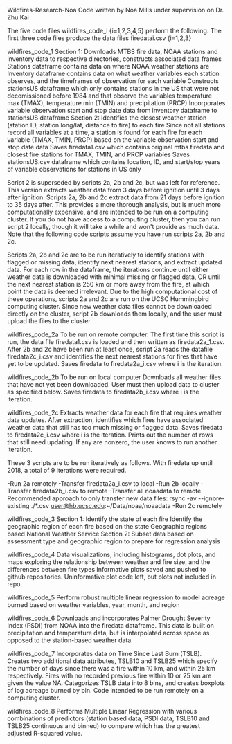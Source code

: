 Wildfires-Research-Noa
Code written by Noa Mills under supervision on Dr. Zhu Kai

The five code files wildfires_code_i {i=1,2,3,4,5} perform the following.
The first three code files produce the data files firedatai.csv {i=1,2,3}

wildfires_code_1
  Section 1:
      Downloads MTBS fire data, NOAA stations and inventory data to respective directories, constructs associated data frames
      Stations dataframe contains data on where NOAA weather stations are
      Inventory dataframe contains data on what weather variables each station observes,
        and the timeframes of observation for each variable
      Constructs stationsUS dataframe which only contains stations in the US that were not decomissioned before 1984
        and that observe the variables temperature max (TMAX), temperature min (TMIN) and precipitation (PRCP)
      Incorporates variable observation start and stop date data from inventory dataframe to stationsUS dataframe
  Section 2:
      Identifies the closest weather station (station ID, station long/lat, distance to fire) to each fire
      Since not all stations record all variables at a time, a station is found for each fire for each variable (TMAX, TMIN, PRCP)
        based on the variable observation start and stop date data
      Saves firedata1.csv which contains original mtbs firedata and closest fire stations for TMAX, TMIN, and PRCP variables
      Saves stationsUS.csv dataframe which contains location, ID, and start/stop years of variable observations for stations in US only

Script 2 is superseded by scripts 2a, 2b and 2c, but was left for reference. This version extracts weather data from 3 days before ignition until 3 days after ignition. Scripts 2a, 2b and 2c extract data from 21 days before ignition to 35 days after. This provides a more thorough analysis, but is much more computationally expensive, and are intended to be run on a computing cluster. If you do not have access to a computing cluster, then you can run script 2 locally, though it will take a while and won't provide as much data. Note that the following code scripts assume you have run scripts 2a, 2b and 2c.

Scripts 2a, 2b and 2c are to be run iteratively to identify stations with flagged or missing data, identify next nearest stations, and extract updated data. For each row in the dataframe, the iterations continue until either weather data is downloaded with minimal missing or flagged data, OR until the next nearest station is 250 km or more away from the fire, at which point the data is deemed irrelevant. Due to the high computational cost of these operations, scripts 2a and 2c are run on the UCSC Hummingbird computing cluster. Since new weather data files cannot be downloaded directly on the cluster, script 2b downloads them locally, and the user must upload the files to the cluster.

wildfires_code_2a
  To be run on remote computer. The first time this script is run, the data file firedata1.csv is loaded and then written as firedata2a_1.csv.
  After 2b and 2c have been run at least once, script 2a reads the datafile firedata2c_i.csv and identifies the next nearest stations for fires that have yet to be updated. Saves firedata to firedata2a_i.csv where i is the iteration.

wildfires_code_2b
  To be run on local computer
      Downloads all weather files that have not yet been downloaded. User must then upload data to cluster as specified below. Saves firedata to firedata2b_i.csv where i is the iteration.

wildfires_code_2c
  Extracts weather data for each fire that requires weather data updates. After extraction, identifies which fires have associated weather data that still has too much missing or flagged data. Saves firedata to firedata2c_i.csv where i is the iteration. Prints out the number of rows that still need updating. If any are nonzero, the user knows to run another iteration.

These 3 scripts are to be run iteratively as follows. With firedata up until 2018, a total of 9 iterations were required.

-Run 2a remotely
-Transfer firedata2a_i.csv to local
-Run 2b locally
-Transfer firedata2b_i.csv to remote
-Transfer all noaadata to remote
  Recommended approach to only transfer new data files:
  rsync -av --ignore-existing ./*.csv user@hb.ucsc.edu:~/Data/noaa/noaadata
-Run 2c remotely

wildfires_code_3
  Section 1:
    Identify the state of each fire
    Identify the geographic region of each fire based on the state
      Geographic regions based National Weather Service
  Section 2:
    Subset data based on assessment type and geographic region to prepare for regression analysis

wildfires_code_4
    Data visualizations, including histograms, dot plots, and maps exploring the relationship between weather and fire size, and the differences between fire types
    Informative plots saved and pushed to github repositories. Uninformative plot code left, but plots not included in repo.

wildfires_code_5
    Perform robust multiple linear regression to model acreage burned based on weather variables, year, month, and region

wildfires_code_6
    Downloads and incorporates Palmer Drought Severity Index (PSDI) from NOAA into the firedata dataframe. This data is built on precipitation and temperature data, but
    is interpolated across space as opposed to the station-based weather data.

wildfires_code_7
    Incorporates data on Time Since Last Burn (TSLB). Creates two additional data attributes, TSLB10 and TSLB25 which specify the number of days
    since there was a fire within 10 km, and within 25 km respectively. Fires with no recorded previous fire within 10 or 25 km are given the value NA.
    Categorizes TSLB data into 8 bins, and creates boxplots of log acreage burned by bin.
    Code intended to be run remotely on a computing cluster.

wildfires_code_8
    Performs Multiple Linear Regression with various combinations of predictors (station based data, PSDI data, TSLB10 and TSLB25 continuous and binned)
    to compare which has the greatest adjusted R-squared value.
